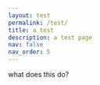 ```yaml
---
layout: test
permalink: /test/
title: a test
description: a test page
nav: false
nav_order: 5
---
```


what does this do?
